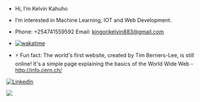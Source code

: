 <!---
ke-stack/ke-stack is a ✨ special ✨ repository because its `README.md` (this file) appears on your GitHub profile.
You can click the Preview link to take a look at your changes.
Comments are never displayed
--->
- Hi, I’m Kelvin Kahuho
  
- I’m interested in Machine Learning, IOT and Web Development.

- Phone: +254741559592 Email: kingorikelvin883@gmail.com
  
- [![wakatime](https://wakatime.com/badge/user/0adb85b0-f257-4e16-9823-52c8a627fa3a.svg)](https://wakatime.com/@0adb85b0-f257-4e16-9823-52c8a627fa3a)
  
- ⚡ Fun fact: The world's first website, created by Tim Berners-Lee, is still online! It's a simple page explaining the basics of the World Wide Web - http://info.cern.ch/

[![LinkedIn](https://img.shields.io/badge/LinkedIn-%230077B5.svg?logo=linkedin&logoColor=white)](https://www.linkedin.com/in/kelvin-kahuho-26a5911b7/?lipi=urn%3Ali%3Apage%3Ad_flagship3_search_srp_jobs%3BTvhgAudVRfaDt2PciTh4WA%3D%3D)

![](https://github-readme-stats.vercel.app/api/top-langs/?username=kelvin-kahuho&theme=dark&hide_border=true&include_all_commits=false&count_private=false&layout=compact)
